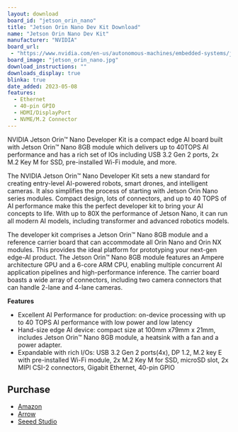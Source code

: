 ```yaml
---
layout: download
board_id: "jetson_orin_nano"
title: "Jetson Orin Nano Dev Kit Download"
name: "Jetson Orin Nano Dev Kit"
manufacturer: "NVIDIA"
board_url:
 - "https://www.nvidia.com/en-us/autonomous-machines/embedded-systems/jetson-orin/"
board_image: "jetson_orin_nano.jpg"
download_instructions: ""
downloads_display: true
blinka: true
date_added: 2023-05-08
features:
  - Ethernet
  - 40-pin GPIO
  - HDMI/DisplayPort
  - NVME/M.2 Connector
---
```


NVIDIA Jetson Orin™ Nano Developer Kit is a compact edge AI board built with Jetson Orin™ Nano 8GB module which delivers up to 40TOPS AI performance and has a rich set of IOs including USB 3.2 Gen 2 ports, 2x M.2 Key M for SSD, pre-installed Wi-Fi module, and more.

The NVIDIA Jetson Orin™ Nano Developer Kit sets a new standard for creating entry-level AI-powered robots, smart drones, and intelligent cameras. It also simplifies the process of starting with Jetson Orin Nano series modules. Compact design, lots of connectors, and up to 40 TOPS of AI performance make this the perfect developer kit to bring your AI concepts to life. With up to 80X the performance of Jetson Nano, it can run all modern AI models, including transformer and advanced robotics models.

The developer kit comprises a Jetson Orin™ Nano 8GB module and a reference carrier board that can accommodate all Orin Nano and Orin NX modules. This provides the ideal platform for prototyping your next-gen edge-AI product. The Jetson Orin™ Nano 8GB module features an Ampere architecture GPU and a 6-core ARM CPU, enabling multiple concurrent AI application pipelines and high-performance inference. The carrier board boasts a wide array of connectors, including two camera connectors that can handle 2-lane and 4-lane cameras.

**Features**
- Excellent AI Performance for production: on-device processing with up to 40 TOPS AI performance with low power and low latency
- Hand-size edge AI device: compact size at 100mm x79mm x 21mm, includes Jetson Orin™ Nano 8GB module, a heatsink with a fan and a power adapter.
- Expandable with rich I/Os: USB 3.2 Gen 2 ports(4x), DP 1.2, M.2 key E with pre-installed Wi-Fi module, 2x M.2 Key M for SSD, microSD slot, 2x MIPI CSI-2 connectors, Gigabit Ethernet, 40-pin GPIO

## Purchase
* [Amazon](https://amzn.to/42Ay4Xf)
* [Arrow](https://www.arrow.com/en/products/945-13766-0000-000/nvidia)
* [Seeed Studio](https://www.seeedstudio.com/NVIDIAr-Jetson-Orintm-Nano-Developer-Kit-p-5617.html)